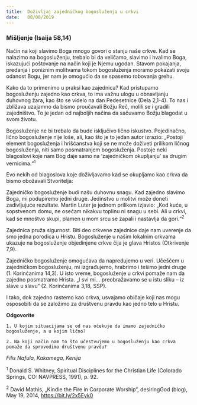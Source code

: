 ```yaml
---
title:  Doživljaj zajedničkog bogosluženja u crkvi
date:   08/08/2019
---
```


### Mišljenje (Isaija 58,14)

Način na koji slavimo Boga mnogo govori o stanju naše crkve. Kad se nalazimo na bogosluženju, trebalo bi da veličamo, slavimo i hvalimo Boga, iskazujući poštovanje na način koji je Njemu ugodan. Stavom pokajanja, predanja i poniznim molitvama tokom bogosluženja moramo pokazati svoju odanost Bogu, jer nam je omogućio da se spasemo robovanja grehu.  

Kako da to primenimo u praksi kao zajednica? Kad pristupamo bogosluženju zajedno kao crkva, to ima važnu ulogu u obnavljanju duhovnog žara, kao što se videlo na dan Pedesetnice (Dela 2,1-4). To nas i zbližava uzajamno da bismo proučavali Božju Reč, molili se i gradili zajedništvo. To je jedan od najboljih načina da sačuvamo Božju blagodat u svom životu.  

Bogosluženje ne bi trebalo da bude isključivo lično iskustvo. Pojedinačno, lično bogosluženje nije loše, ali, kao što je to jedan autor izrazio: „Postoji element bogosluženja i hrišćanstva koji se ne može doživeti prilikom ličnog bogosluženja, niti samo posmatranjem bogosluženja. Postoje neki blagoslovi koje nam Bog daje samo na ’zajedničkom okupljanju’ sa drugim vernicima.“<sup>1</sup>

Evo nekih od blagoslova koje doživljavamo kad se okupljamo kao crkva da bismo obožavali Stvoritelja:

Zajedničko bogosluženje budi našu duhovnu snagu. Kad zajedno slavimo Boga, mi podupiremo jedni druge. Jedinstvo u molitvi može doneti zadivljujuće rezultate. Martin Luter je jednom prilikom izjavio: „Kod kuće, u sopstvenom domu, ne osećam nikakvu toplinu ni snagu u sebi. Ali u crkvi, kad se mnoštvo skupi, plamen u mom srcu se zapali i nastavlja da gori.“<sup>2</sup>

Zajednica pruža sigurnost. Biti deo crkvene zajednice daje nam uverenje da smo jedna porodica u Hristu. Bogosluženje u našim lokalnim crkvama ukazuje na bogosluženje objedinjene crkve čija je glava Hristos (Otkrivenje 7,9).

Zajedničko bogosluženje omogućava da napredujemo u veri. Učešćem u zajedničkom bogosluženju, mi izgrađujemo, hrabrimo i tešimo jedni druge (1. Korinćanima 14,3). U isto vreme, bogosluženje u crkvi pomaže nam da zajedno posmatramo Hrista. „I svi mi... preobražavamo se u istu sliku – iz slave u slavu“ (2. Korinćanima 3,18, SSP).

I tako, dok zajedno rastemo kao crkva, usvajamo običaje koji nas mogu osposobiti da se založimo za društvenu pravdu kao jedno telo u Hristu.

**Odgovorite**

`1.	U kojim situacijama se od nas očekuje da imamo zajedničko bogosluženje, a u kojim lično?`

`2.	Na koji način nam to što učestvujemo u bogosluženju kao crkva pomaže da sprovodimo društvenu pravdu?`

*Filis Nafula, Kakamega, Kenija*

<sup>1</sup>	Donald S. Whitney, Spiritual Disciplines for the Christian Life (Colorado Springs, CO: NAVPRESS, 1991), p. 92.

<sup>2</sup>	David Mathis, „Kindle the Fire in Corporate Worship“, desiringGod (blog), May 19, 2014, https://bit.ly/2x5Eyk0
